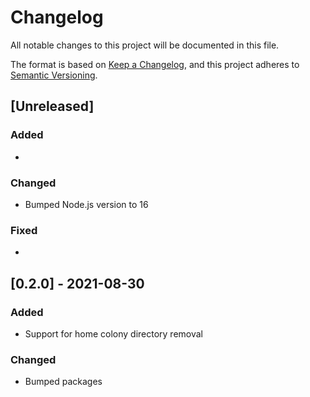 # Changelog

All notable changes to this project will be documented in this file.

The format is based on [Keep a Changelog](https://keepachangelog.com/en/1.0.0/),
and this project adheres to [Semantic Versioning](https://semver.org/spec/v2.0.0.html).

## [Unreleased]

### Added

*

### Changed

* Bumped Node.js version to 16

### Fixed

*

## [0.2.0] - 2021-08-30

### Added

* Support for home colony directory removal

### Changed

* Bumped packages
